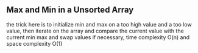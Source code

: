 ## Max and Min in a Unsorted Array
the trick here is to initialize min and max on a too high value and a too low value, then iterate on the array and compare the current value with the current min max and swap values if necessary, time complexity O(n) and space complexity O(1)

